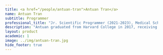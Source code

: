 ```yaml
---
title: <a href="/people/antuan-tran">Antuan Tran</a>
name: Antuan Tran
subtitle: Programmer
professional_title: "Jr. Scientific Programmer (2021-2023), Medical School Student, Mayo Clinic Alix School of Medicine"  # Joined professional titles
description: "Antuan graduated from Harvard College in 2017, receiving a B.A. in computer science and electrical engineering. He then joined the cybersecurity startup PreVeil for 3.5 years, working as a software engineer and backend team lead. Antuan was a junior scientific programmer at the Park lab and begins medical school at Mayo this year!"
layout: product
academic: 1
image: ../img/antuan-tran.jpg
hide_footer: true
---
```

